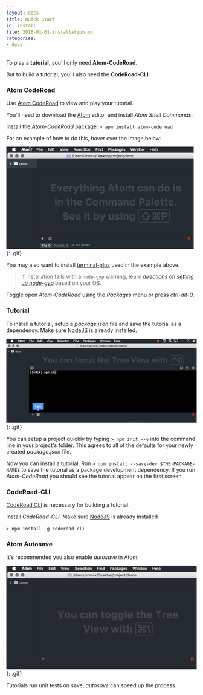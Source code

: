 ```yaml
---
layout: docs
title: Quick Start
id: install
file: 2016-01-01-installation.md
categories:
- docs
---
```


To play a **tutorial**, you'll only need **Atom-CodeRoad**.

But to build a tutorial, you'll also need the **CodeRoad-CLI**.

### Atom CodeRoad

Use [Atom CodeRoad](https://github.com/coderoad/atom-coderoad) to view and play your tutorial.

You'll need to download the [Atom](https://atom.io/) editor and install *Atom Shell Commands*.

Install the *Atom-CodeRoad* package: `> apm install atom-coderoad`

For an example of how to do this, *hover* over the image below:

![Install atom-coderoad](/img/gif/install-atom-coderoad.png){: .gif}

You may also want to install [terminal-plus](https://atom.io/packages/terminal-plus) used in the example above.

> If installation fails with a `node-gyp` warning, learn [*directions on setting up node-gyp*](https://github.com/nodejs/node-gyp) based on your OS.

Toggle open *Atom-CodeRoad* using the *Packages* menu or press *ctrl-alt-0*.



### Tutorial

To install a tutorial, setup a *package.json* file and save the tutorial as a dependency. Make sure [NodeJS](nodejs.org) is already installed.

![Install a Tutorial](/img/gif/install-tutorial.png){: .gif}

You can setup a project quickly by typing `> npm init --y` into the command line in your project's folder. This agrees to all of the defaults for your newly created *package.json* file.

Now you can install a tutorial. Run `> npm install --save-dev $THE-PACKAGE-NAME$` to save the tutorial as a package development dependency. If you run *Atom-CodeRoad* you should see the tutorial appear on the first screen.


### CodeRoad-CLI

[CodeRoad CLI](https://github.com/coderoad/coderoad-cli) is necessary for building a tutorial.

Install *CodeRoad-CLI*. Make sure [NodeJS](nodejs.org) is already installed

`> npm install -g coderoad-cli`


### Atom Autosave

It's recommended you also enable *autosave* in Atom.

![Enable autosave in Atom](/img/gif/autosave.png){: .gif}

Tutorials run unit tests on save, *autosave* can speed up the process.
